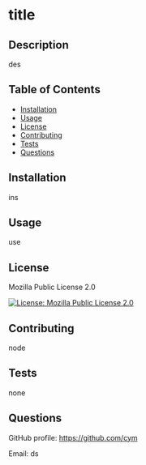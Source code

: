 
# title

## Description
des

## Table of Contents
- [Installation](#installation)
- [Usage](#usage)
- [License](#license)
- [Contributing](#contributing)
- [Tests](#tests)
- [Questions](#questions)

## Installation
ins

## Usage
use

## License
Mozilla Public License 2.0 

[![License: Mozilla Public License 2.0](https://img.shields.io/badge/Mozilla_Public_License_2.0-blue.svg)](https://opensource.org/licenses/MPL-2.0)

## Contributing
node

## Tests
none

## Questions
GitHub profile: https://github.com/cym

Email: ds

